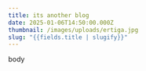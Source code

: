```yaml
---
title: its another blog
date: 2025-01-06T14:50:00.000Z
thumbnail: /images/uploads/ertiga.jpg
slug: "{{fields.title | slugify}}"
---
```

body
